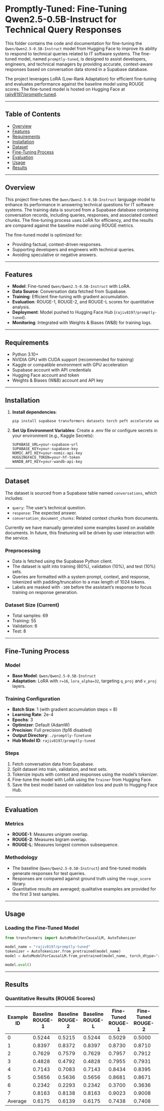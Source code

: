 # Promptly-Tuned: Fine-Tuning Qwen2.5-0.5B-Instruct for Technical Query Responses


This folder contains the code and documentation for fine-tuning the `Qwen/Qwen2.5-0.5B-Instruct` model from Hugging Face to improve its ability to respond to technical queries related to IT software systems. The fine-tuned model, named `promptly-tuned`, is designed to assist developers, engineers, and technical managers by providing accurate, context-aware responses based on conversation data stored in a Supabase database.

The project leverages LoRA (Low-Rank Adaptation) for efficient fine-tuning and evaluates performance against the baseline model using ROUGE scores. The fine-tuned model is hosted on Hugging Face at [rajiv8197/promptly-tuned](https://huggingface.co/rajiv8197/promptly-tuned).

---

## Table of Contents

- [Overview](#overview)
- [Features](#features)
- [Requirements](#requirements)
- [Installation](#installation)
- [Dataset](#dataset)
- [Fine-Tuning Process](#fine-tuning-process)
- [Evaluation](#evaluation)
- [Usage](#usage)
- [Results](#results)

---

## Overview

This project fine-tunes the `Qwen/Qwen2.5-0.5B-Instruct` language model to enhance its performance in answering technical questions for IT software systems. The training data is sourced from a Supabase database containing conversation records, including queries, responses, and associated context chunks. The fine-tuning process uses LoRA for efficiency, and the results are compared against the baseline model using ROUGE metrics.

The fine-tuned model is optimized for:
- Providing factual, context-driven responses.
- Supporting developers and engineers with technical queries.
- Avoiding speculative or negative answers.

---

## Features

- **Model**: Fine-tuned `Qwen/Qwen2.5-0.5B-Instruct` with LoRA.
- **Data Source**: Conversation data fetched from Supabase.
- **Training**: Efficient fine-tuning with gradient accumulation.
- **Evaluation**: ROUGE-1, ROUGE-2, and ROUGE-L scores for quantitative analysis.
- **Deployment**: Model pushed to Hugging Face Hub (`rajiv8197/promptly-tuned`).
- **Monitoring**: Integrated with Weights & Biases (W&B) for training logs.

---

## Requirements

- Python 3.10+
- NVIDIA GPU with CUDA support (recommended for training)
- Kaggle or compatible environment with GPU acceleration
- Supabase account with API credentials
- Hugging Face account and token
- Weights & Biases (W&B) account and API key

---

## Installation

1. **Install dependencies**:
   ```bash
   pip install supabase transformers datasets torch peft accelerate wandb huggingface_hub rouge_score
    ```
2. **Set Up Environment Variables**: 
Create a .env file or configure secrets in your environment (e.g., Kaggle Secrets):
    ```
    SUPABASE_URL=your-supabase-url
    SUPABASE_KEY=your-supabase-key
    NOMIC_API_KEY=your-nomic-api-key
    HUGGINGFACE_TOKEN=your-hf-token
    WANDB_API_KEY=your-wandb-api-key
    ```

---

## Dataset

The dataset is sourced from a Supabase table named `conversations`, which includes:
- `query`: The user’s technical question.
- `response`: The expected answer.
- `conversation_document_chunks`: Related context chunks from documents.

Currently we have manually generated some examples based on available documents. In future, this finetuning will be driven by user interaction with the service.

### Preprocessing
- Data is fetched using the Supabase Python client.
- The dataset is split into training (80%), validation (10%), and test (10%) sets.
- Queries are formatted with a system prompt, context, and response, tokenized with padding/truncation to a max length of 1024 tokens.
- Labels are masked with `-100` before the assistant’s response to focus training on response generation.

### Dataset Size (Current)
- Total samples: 69
- Training: 55
- Validation: 6
- Test: 8

---

## Fine-Tuning Process

### Model
- **Base Model**: `Qwen/Qwen2.5-0.5B-Instruct`
- **Adaptation**: LoRA with `r=16`, `lora_alpha=32`, targeting `q_proj` and `v_proj` layers.

### Training Configuration
- **Batch Size**: 1 (with gradient accumulation steps = 8)
- **Learning Rate**: 2e-4
- **Epochs**: 3
- **Optimizer**: Default (AdamW)
- **Precision**: Full precision (fp16 disabled)
- **Output Directory**: `./promptly-finetune`
- **Hub Model ID**: `rajiv8197/promptly-tuned`

### Steps
1. Fetch conversation data from Supabase.
2. Split dataset into train, validation, and test sets.
3. Tokenize inputs with context and responses using the model’s tokenizer.
4. Fine-tune the model with LoRA using the `Trainer` from Hugging Face.
5. Save the best model based on validation loss and push to Hugging Face Hub.

---

## Evaluation

### Metrics
- **ROUGE-1**: Measures unigram overlap.
- **ROUGE-2**: Measures bigram overlap.
- **ROUGE-L**: Measures longest common subsequence.

### Methodology
- The baseline (`Qwen/Qwen2.5-0.5B-Instruct`) and fine-tuned models generate responses for test queries.
- Responses are compared against ground truth using the `rouge_score` library.
- Quantitative results are averaged; qualitative examples are provided for the first 3 test samples.

---

## Usage

### Loading the Fine-Tuned Model
```python
from transformers import AutoModelForCausalLM, AutoTokenizer

model_name = "rajiv8197/promptly-tuned"
tokenizer = AutoTokenizer.from_pretrained(model_name)
model = AutoModelForCausalLM.from_pretrained(model_name, torch_dtype="auto", device_map="auto")

model.eval()
```

---

## Results

### Quantitative Results (ROUGE Scores)

| Example ID | Baseline ROUGE-1 | Baseline ROUGE-2 | Baseline ROUGE-L | Fine-Tuned ROUGE-1 | Fine-Tuned ROUGE-2 | Fine-Tuned ROUGE-L |
|------------|------------------|------------------|------------------|--------------------|--------------------|--------------------|
| 0          | 0.5244           | 0.5215           | 0.5244           | 0.5029             | 0.5000             | 0.5029             |
| 1          | 0.8397           | 0.8372           | 0.8397           | 0.8730             | 0.8710             | 0.8730             |
| 2          | 0.7629           | 0.7579           | 0.7629           | 0.7957             | 0.7912             | 0.7957             |
| 3          | 0.4828           | 0.4792           | 0.4828           | 0.7955             | 0.7931             | 0.7955             |
| 4          | 0.7143           | 0.7083           | 0.7143           | 0.8434             | 0.8395             | 0.8434             |
| 5          | 0.5656           | 0.5636           | 0.5656           | 0.8681             | 0.8671             | 0.8681             |
| 6          | 0.2342           | 0.2293           | 0.2342           | 0.3700             | 0.3636             | 0.3700             |
| 7          | 0.8163           | 0.8138           | 0.8163           | 0.9023             | 0.9008             | 0.9023             |
| Average    | 0.6175           | 0.6139           | 0.6175           | 0.7438             | 0.7408             | 0.7438             |


